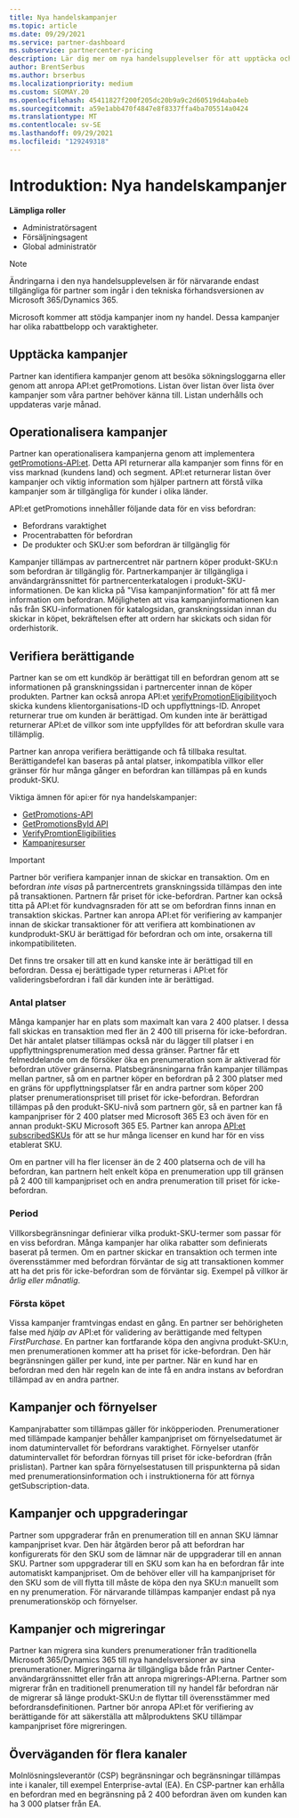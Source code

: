 ```yaml
---
title: Nya handelskampanjer
ms.topic: article
ms.date: 09/29/2021
ms.service: partner-dashboard
ms.subservice: partnercenter-pricing
description: Lär dig mer om nya handelsupplevelser för att upptäcka och köpa kampanjer.
author: BrentSerbus
ms.author: brserbus
ms.localizationpriority: medium
ms.custom: SEOMAY.20
ms.openlocfilehash: 45411827f200f205dc20b9a9c2d60519d4aba4eb
ms.sourcegitcommit: a59e1abb470f4847e8f8337ffa4ba705514a0424
ms.translationtype: MT
ms.contentlocale: sv-SE
ms.lasthandoff: 09/29/2021
ms.locfileid: "129249318"
---
```

# <a name="introduction-new-commerce-promotions"></a>Introduktion: Nya handelskampanjer

**Lämpliga roller**

- Administratörsagent
- Försäljningsagent
- Global administratör

> [!Note] 
> Ändringarna i den nya handelsupplevelsen är för närvarande endast tillgängliga för partner som ingår i den tekniska förhandsversionen av Microsoft 365/Dynamics 365.

Microsoft kommer att stödja kampanjer inom ny handel. Dessa kampanjer har olika rabattbelopp och varaktigheter. 

## <a name="discovering-promotions"></a>Upptäcka kampanjer ##

Partner kan identifiera kampanjer genom att besöka sökningsloggarna eller genom att anropa API:et getPromotions. Listan över listan över lista över kampanjer som våra partner behöver känna till. Listan underhålls och uppdateras varje månad. 


## <a name="operationalize-promotions"></a>Operationalisera kampanjer ##

Partner kan operationalisera kampanjerna genom att implementera [getPromotions-API:et](/partner-center/develop/get-promotions). Detta API returnerar alla kampanjer som finns för en viss marknad (kundens land) och segment. API:et returnerar listan över kampanjer och viktig information som hjälper partnern att förstå vilka kampanjer som är tillgängliga för kunder i olika länder. 


API:et getPromotions innehåller följande data för en viss befordran:

- Befordrans varaktighet
- Procentrabatten för befordran
- De produkter och SKU:er som befordran är tillgänglig för

Kampanjer tillämpas av partnercentret när partnern köper produkt-SKU:n som befordran är tillgänglig för. Partnerkampanjer är tillgängliga i användargränssnittet för partnercenterkatalogen i produkt-SKU-informationen. De kan klicka på "Visa kampanjinformation" för att få mer information om befordran. Möjligheten att visa kampanjinformationen kan nås från SKU-informationen för katalogsidan, granskningssidan innan du skickar in köpet, bekräftelsen efter att ordern har skickats och sidan för orderhistorik. 

## <a name="verify-eligibility"></a>Verifiera berättigande ##

Partner kan se om ett kundköp är berättigat till en befordran genom att se informationen på granskningssidan i partnercenter innan de köper produkten. Partner kan också anropa API:et [verifyPromotionEligibility](/partner-center/develop/verify-promotion-eligibility)och skicka kundens klientorganisations-ID och uppflyttnings-ID. Anropet returnerar true om kunden är berättigad. Om kunden inte är berättigad returnerar API:et de villkor som inte uppfylldes för att befordran skulle vara tillämplig. 

Partner kan anropa verifiera berättigande och få tillbaka resultat. Berättigandefel kan baseras på antal platser, inkompatibla villkor eller gränser för hur många gånger en befordran kan tillämpas på en kunds produkt-SKU.

Viktiga ämnen för api:er för nya handelskampanjer:

- [GetPromotions-API](/partner-center/develop/get-promotions)
- [GetPromotionsById API](/partner-center/develop/get-promotion-by-id)
- [VerifyPromtionEligibilities](/partner-center/develop/verify-promotion-eligibility)
- [Kampanjresurser](/partner-center/develop/promotion-resources)

>[!IMPORTANT]
> Partner bör verifiera kampanjer innan de skickar en transaktion. Om en befordran *inte visas* på partnercentrets granskningssida tillämpas den inte på transaktionen. Partnern får priset för icke-befordran. Partner kan också titta på API:et för kundvagnsraden för att se om befordran finns innan en transaktion skickas. Partner kan anropa API:et för verifiering av kampanjer innan de skickar transaktioner för att verifiera att kombinationen av kundprodukt-SKU är berättigad för befordran och om inte, orsakerna till inkompatibiliteten.

Det finns tre orsaker till att en kund kanske inte är berättigad till en befordran. Dessa ej berättigade typer returneras i API:et för valideringsbefordran i fall där kunden inte är berättigad.

### <a name="seat-count"></a>Antal platser ###

Många kampanjer har en plats som maximalt kan vara 2 400 platser. I dessa fall skickas en transaktion med fler än 2 400 till priserna för icke-befordran. Det här antalet platser tillämpas också när du lägger till platser i en uppflyttningsprenumeration med dessa gränser. Partner får ett felmeddelande om de försöker öka en prenumeration som är aktiverad för befordran utöver gränserna. Platsbegränsningarna från kampanjer tillämpas mellan partner, så om en partner köper en befordran på 2 300 platser med en gräns för uppflyttningsplatser får en andra partner som köper 200 platser prenumerationspriset till priset för icke-befordran. Befordran tillämpas på den produkt-SKU-nivå som partnern gör, så en partner kan få kampanjpriser för 2 400 platser med Microsoft 365 E3 och även för en annan produkt-SKU Microsoft 365 E5. Partner kan anropa [API:et subscribedSKUs](/partner-center/develop/get-a-list-of-available-licenses) för att se hur många licenser en kund har för en viss etablerat SKU.

Om en partner vill ha fler licenser än de 2 400 platserna och de vill ha befordran, kan partnern helt enkelt köpa en prenumeration upp till gränsen på 2 400 till kampanjpriset och en andra prenumeration till priset för icke-befordran.

### <a name="term"></a>Period ###

Villkorsbegränsningar definierar vilka produkt-SKU-termer som passar för en viss befordran. Många kampanjer har olika rabatter som definierats baserat på termen. Om en partner skickar en transaktion och termen inte överensstämmer med befordran förväntar de sig att transaktionen kommer att ha det pris för icke-befordran som de förväntar sig. Exempel på villkor är *årlig eller* *månatlig*.

### <a name="first-purchase"></a>Första köpet ###

Vissa kampanjer framtvingas endast en gång. En partner ser behörigheten false med *hjälp av* API:et för validering av berättigande med feltypen *FirstPurchase*. En partner kan fortfarande köpa den angivna produkt-SKU:n, men prenumerationen kommer att ha priset för icke-befordran. Den här begränsningen gäller per kund, inte per partner. När en kund har en befordran med den här regeln kan de inte få en andra instans av befordran tillämpad av en andra partner.

## <a name="promotions-and-renewals"></a>Kampanjer och förnyelser ##

Kampanjrabatter som tillämpas gäller för inköpperioden. Prenumerationer med tillämpade kampanjer behåller kampanjpriset om förnyelsedatumet är inom datumintervallet för befordrans varaktighet. Förnyelser utanför datumintervallet för befordran förnyas till priset för icke-befordran (från prislistan). Partner kan spåra förnyelsestatusen till prispunkterna på sidan med prenumerationsinformation och i instruktionerna för att förnya getSubscription-data.

## <a name="promotions-and-upgrades"></a>Kampanjer och uppgraderingar ##
Partner som uppgraderar från en prenumeration till en annan SKU lämnar kampanjpriset kvar. Den här åtgärden beror på att befordran har konfigurerats för den SKU som de lämnar när de uppgraderar till en annan SKU. Partner som uppgraderar till en SKU som kan ha en befordran får inte automatiskt kampanjpriset. Om de behöver eller vill ha kampanjpriset för den SKU som de vill flytta till måste de köpa den nya SKU:n manuellt som en ny prenumeration. För närvarande tillämpas kampanjer endast på nya prenumerationsköp och förnyelser.

## <a name="promotions-and-migrations"></a>Kampanjer och migreringar ##
Partner kan migrera sina kunders prenumerationer från traditionella Microsoft 365/Dynamics 365 till nya handelsversioner av sina prenumerationer. Migreringarna är tillgängliga både från Partner Center-användargränssnittet eller från att anropa migrerings-API:erna. Partner som migrerar från en traditionell prenumeration till ny handel får befordran när de migrerar så länge produkt-SKU:n de flyttar till överensstämmer med befordransdefinitionen. Partner bör anropa API:et för verifiering av berättigande för att säkerställa att målproduktens SKU tillämpar kampanjpriset före migreringen.

## <a name="cross-channel-considerations"></a>Överväganden för flera kanaler ##
Molnlösningsleverantör (CSP) begränsningar och begränsningar tillämpas inte i kanaler, till exempel Enterprise-avtal (EA). En CSP-partner kan erhålla en befordran med en begränsning på 2 400 befordran även om kunden kan ha 3 000 platser från EA.  
